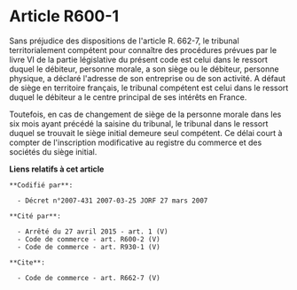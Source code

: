 # Article R600-1

Sans préjudice des dispositions de l'article R. 662-7, le tribunal territorialement compétent pour connaître des procédures
prévues par le livre VI de la partie législative du présent code est celui dans le ressort duquel le débiteur, personne
morale, a son siège ou le débiteur, personne physique, a déclaré l'adresse de son entreprise ou de son activité. A défaut de
siège en territoire français, le tribunal compétent est celui dans le ressort duquel le débiteur a le centre principal de ses
intérêts en France. 

Toutefois, en cas de changement de siège de la personne morale dans les six mois ayant précédé la saisine du tribunal, le
tribunal dans le ressort duquel se trouvait le siège initial demeure seul compétent. Ce délai court à compter de
l'inscription modificative au registre du commerce et des sociétés du siège initial.

**Liens relatifs à cet article**

	**Codifié par**:

	  - Décret n°2007-431 2007-03-25 JORF 27 mars 2007

	**Cité par**:

	  - Arrêté du 27 avril 2015 - art. 1 (V)
	  - Code de commerce - art. R600-2 (V)
	  - Code de commerce - art. R930-1 (V)

	**Cite**:

	  - Code de commerce - art. R662-7 (V)
